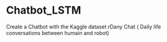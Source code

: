 # Chatbot_LSTM
Create a Chatbot with the Kaggle dataset rDany Chat ( Daily life conversations between humain and robot)
